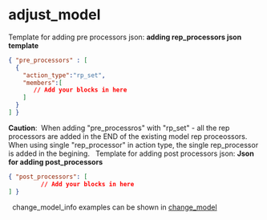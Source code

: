 # adjust_model
Template for adding pre processors json:
**adding rep_processors json template**
```json
{ "pre_processors" : [
  {
    "action_type":"rp_set",
    "members":[
       // Add your blocks in here
    ]
  }
] }
```
**Caution**:
 When adding "pre_processros" with "rp_set" - all the rep processors are added in the END of the existing model rep proceossors. 
When using single "rep_processor" in action type, the single rep_processor is added in the begining.
 
Template for adding post processors json:
**Json for adding post_processors**
```json
{ "post_processors": [
         // Add your blocks in here
] }
```
 
change_model_info examples can be shown in [change_model](change_model)
